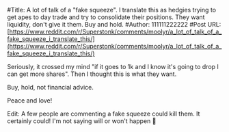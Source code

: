 #Title: A lot of talk of a "fake squeeze". I translate this as hedgies trying to get apes to day trade and try to consolidate their positions. They want liquidity, don't give it them. Buy and hold.
#Author: 111111222222
#Post URL: [https://www.reddit.com/r/Superstonk/comments/moolyr/a_lot_of_talk_of_a_fake_squeeze_i_translate_this/](https://www.reddit.com/r/Superstonk/comments/moolyr/a_lot_of_talk_of_a_fake_squeeze_i_translate_this/)


Seriously, it crossed my mind "if it goes to 1k and I know it's going to drop I can get more shares". Then I thought this is what they want.

Buy, hold, not financial advice.

Peace and love!

Edit: A few people are commenting a fake squeeze could kill them. It certainly could! I'm not saying will or won't happen 💁